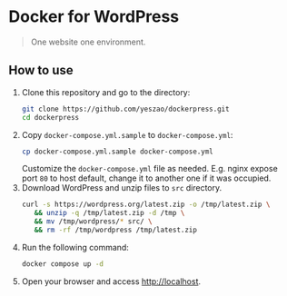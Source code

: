 # Docker for WordPress
> One website one environment.


## How to use
1. Clone this repository and go to the directory:
    ```bash
    git clone https://github.com/yeszao/dockerpress.git
    cd dockerpress
    ```
2. Copy `docker-compose.yml.sample` to `docker-compose.yml`:
    ```bash
    cp docker-compose.yml.sample docker-compose.yml
    ```
   Customize the `docker-compose.yml` file as needed.
   E.g. nginx expose port `80` to host default, change it to another one if it was occupied.
4. Download WordPress and unzip files to `src` directory.
    ```bash
   curl -s https://wordpress.org/latest.zip -o /tmp/latest.zip \
       && unzip -q /tmp/latest.zip -d /tmp \
       && mv /tmp/wordpress/* src/ \
       && rm -rf /tmp/wordpress /tmp/latest.zip
   ```
5. Run the following command:
    ```bash
    docker compose up -d
    ```
6. Open your browser and access [http://localhost](http://localhost).
